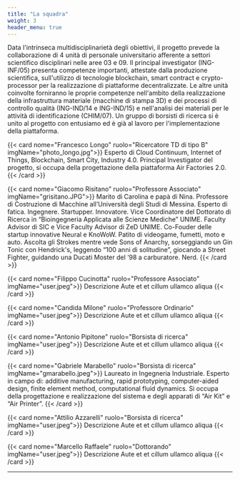 ```yaml
---
title: "La squadra"
weight: 3
header_menu: true
---
```


Data l'intrinseca multidisciplinarietà degli obiettivi, il progetto prevede la collaborazione di 4 unità di personale universitario afferente a settori scientifico disciplinari nelle aree 03 e 09. Il principal investigator (ING-INF/05) presenta competenze importanti, attestate dalla produzione scientifica, sull'utilizzo di tecnologie blockchain, smart contract e crypto-processor per la realizzazione di piattaforme decentralizzate. Le altre unità coinvolte forniranno le proprie competenze nell'ambito della realizzazione della infrastruttura materiale (macchine di stampa 3D) e dei processi di controllo qualità (ING-IND/14 e ING-IND/15) e nell'analisi dei materiali per le attività di identificazione (CHIM/07). Un gruppo di borsisti di ricerca si è unito al progetto con entusiamo ed è già al lavoro per l'implementazione della piattaforma.


{{< card nome="Francesco Longo" ruolo="Ricercatore TD di tipo B" imgName="photo_longo.jpg">}}
Esperto di Cloud Continuum, Internet of Things, Blockchain, Smart City, Industry 4.0.
Principal Investigator del progetto, si occupa della progettazione della piattaforma Air Factories 2.0.
{{< /card >}}

{{< card nome="Giacomo Risitano" ruolo="Professore Associato" imgName="grisitano.JPG">}}
Marito di Carolina e papà di Nina. Professore di Costruzione di Macchine all’Università degli Studi di Messina. Esperto di fatica. Ingegnere. Startupper. Innovatore. Vice Coordinatore del Dottorato di Ricerca in “Bioingegneria Applicata alle Scienze Mediche” UNIME. Faculty Advisor di SIC e Vice Faculty Advisor di ZeD UNIME. Co-Fouder delle startup innovative Neural e KnoWoW. Patito di videogame, fumetti, moto e auto. Ascolta gli Strokes mentre vede Sons of Anarchy, sorseggiando un Gin Tonic con Hendrick's, leggendo “100 anni di solitudine”, giocando a Street Fighter, guidando una Ducati Moster del ‘98 a carburatore. Nerd.
{{< /card >}}

{{< card nome="Filippo Cucinotta" ruolo="Professore Associato" imgName="user.jpeg">}}
    Descrizione
    Aute et et cillum ullamco aliqua 
{{< /card >}}

{{< card nome="Candida Milone" ruolo="Professore Ordinario" imgName="user.jpeg">}}
    Descrizione
    Aute et et cillum ullamco aliqua
{{< /card >}}

{{< card nome="Antonio Pipitone" ruolo="Borsista di ricerca" imgName="user.jpeg">}}
    Descrizione
    Aute et et cillum ullamco aliqua
{{< /card >}}

{{< card nome="Gabriele Marabello" ruolo="Borsista di ricerca" imgName="gmarabello.jpeg">}}
    Laureato in Ingegneria Industriale. Esperto in campo di: additive manufacturing, rapid prototyping, computer-aided design, finite element method, computational fluid dynamics. Si occupa della progettazione e realizzazione del sistema e degli apparati di “Air Kit” e “Air Printer”.
{{< /card >}}

{{< card nome="Attilio Azzarelli" ruolo="Borsista di ricerca" imgName="user.jpeg">}}
    Descrizione
    Aute et et cillum ullamco aliqua
{{< /card >}}

{{< card nome="Marcello Raffaele" ruolo="Dottorando" imgName="user.jpeg">}}
    Descrizione
    Aute et et cillum ullamco aliqua
{{< /card >}}

---

